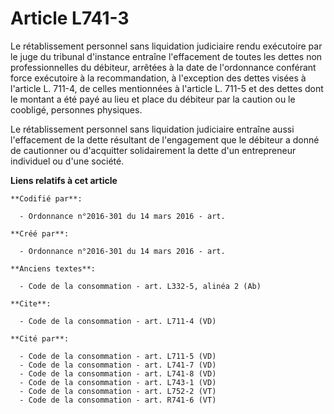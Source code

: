 # Article L741-3

Le rétablissement personnel sans liquidation judiciaire rendu exécutoire par le juge du tribunal d'instance entraîne
l'effacement de toutes les dettes non professionnelles du débiteur, arrêtées à la date de l'ordonnance conférant force
exécutoire à la recommandation, à l'exception des dettes visées à l'article L. 711-4, de celles mentionnées à l'article L.
711-5 et des dettes dont le montant a été payé au lieu et place du débiteur par la caution ou le coobligé, personnes
physiques. 

Le rétablissement personnel sans liquidation judiciaire entraîne aussi l'effacement de la dette résultant de l'engagement que
le débiteur a donné de cautionner ou d'acquitter solidairement la dette d'un entrepreneur individuel ou d'une société.

**Liens relatifs à cet article**

	**Codifié par**:

	  - Ordonnance n°2016-301 du 14 mars 2016 - art.

	**Créé par**:

	  - Ordonnance n°2016-301 du 14 mars 2016 - art.

	**Anciens textes**:

	  - Code de la consommation - art. L332-5, alinéa 2 (Ab)

	**Cite**:

	  - Code de la consommation - art. L711-4 (VD)

	**Cité par**:

	  - Code de la consommation - art. L711-5 (VD)
	  - Code de la consommation - art. L741-7 (VD)
	  - Code de la consommation - art. L741-8 (VD)
	  - Code de la consommation - art. L743-1 (VD)
	  - Code de la consommation - art. L752-2 (VT)
	  - Code de la consommation - art. R741-6 (VT)
